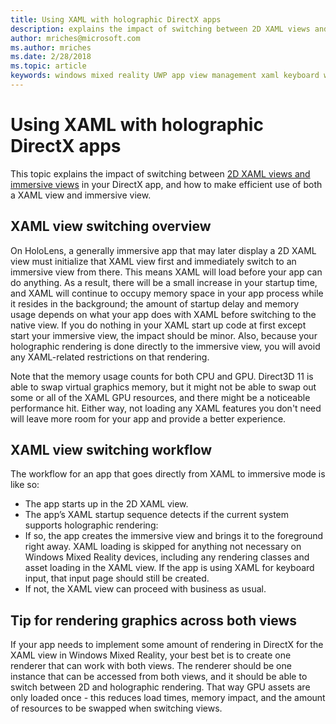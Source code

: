 ```yaml
---
title: Using XAML with holographic DirectX apps
description: explains the impact of switching between 2D XAML views and immersive views in your DirectX app, and how to make efficient use of both a XAML view and immersive view
author: mriches@microsoft.com
ms.author: mriches
ms.date: 2/28/2018
ms.topic: article
keywords: windows mixed reality UWP app view management xaml keyboard walkthrough
---
```




# Using XAML with holographic DirectX apps

This topic explains the impact of switching between [2D XAML views and immersive views](app-views.md) in your DirectX app, and how to make efficient use of both a XAML view and immersive view.

## XAML view switching overview

On HoloLens, a generally immersive app that may later display a 2D XAML view must initialize that XAML view first and immediately switch to an immersive view from there. This means XAML will load before your app can do anything. As a result, there will be a small increase in your startup time, and XAML will continue to occupy memory space in your app process while it resides in the background; the amount of startup delay and memory usage depends on what your app does with XAML before switching to the native view. If you do nothing in your XAML start up code at first except start your immersive view, the impact should be minor. Also, because your holographic rendering is done directly to the immersive view, you will avoid any XAML-related restrictions on that rendering.

Note that the memory usage counts for both CPU and GPU. Direct3D 11 is able to swap virtual graphics memory, but it might not be able to swap out some or all of the XAML GPU resources, and there might be a noticeable performance hit. Either way, not loading any XAML features you don't need will leave more room for your app and provide a better experience.

## XAML view switching workflow

The workflow for an app that goes directly from XAML to immersive mode is like so:
* The app starts up in the 2D XAML view.
* The app’s XAML startup sequence detects if the current system supports holographic rendering:
* If so, the app creates the immersive view and brings it to the foreground right away. XAML loading is skipped for anything not necessary on Windows Mixed Reality devices, including any rendering classes and asset loading in the XAML view. If the app is using XAML for keyboard input, that input page should still be created.
* If not, the XAML view can proceed with business as usual.

## Tip for rendering graphics across both views

If your app needs to implement some amount of rendering in DirectX for the XAML view in Windows Mixed Reality, your best bet is to create one renderer that can work with both views. The renderer should be one instance that can be accessed from both views, and it should be able to switch between 2D and holographic rendering. That way GPU assets are only loaded once - this reduces load times, memory impact, and the amount of resources to be swapped when switching views.
